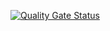[![Quality Gate Status](https://sonarcloud.io/api/project_badges/measure?project=DamasMahardi_PHP1_lanjutan&metric=alert_status)](https://sonarcloud.io/summary/new_code?id=DamasMahardi_PHP1_lanjutan)